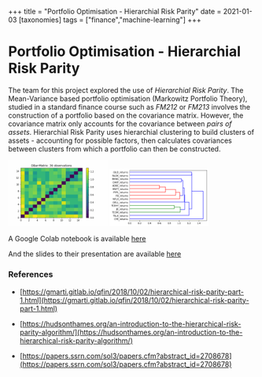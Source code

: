 +++
title = "Portfolio Optimisation - Hierarchial Risk Parity"
date = 2021-01-03
[taxonomies]
tags = ["finance","machine-learning"]
+++

# Portfolio Optimisation - Hierarchial Risk Parity

The team for this project explored the use of *Hierarchial Risk Parity*. The Mean-Variance based portfolio optimisation (Markowitz Portfolio Theory), studied in a standard finance course such as *FM212* or *FM213* involves the construction of a portfolio based on the covariance matrix. However, the covariance matrix only accounts for the covariance between *pairs of assets*.  Hierarchial Risk Parity uses hierarchial clustering to build clusters of assets - accounting for possible factors, then calculates covariances between clusters from which a portfolio can then be constructed.

<img src = '/2020/projects/DBar-Matrix.gif' class='.img-fluid' width=40% height=40%>

<img src = '/2020/projects/clusters.png' class='.img-fluid' width=40% height=40%>


A Google Colab notebook is available [here](https://colab.research.google.com/drive/1IpYLBmVwAnL1g_99o5BIhcZ9V6_Ij0j7)

And the slides to their presentation are available [here](https://docs.google.com/presentation/d/1BgqQtQWeMMhV2k7NSFyCR3vlgHHoQkqmIqY7i4BorGw/edit?usp=sharing)

### References

+ [https://gmarti.gitlab.io/qfin/2018/10/02/hierarchical-risk-parity-part-1.html](https://gmarti.gitlab.io/qfin/2018/10/02/hierarchical-risk-parity-part-1.html)

+ [https://hudsonthames.org/an-introduction-to-the-hierarchical-risk-parity-algorithm/](https://hudsonthames.org/an-introduction-to-the-hierarchical-risk-parity-algorithm/)

+ [https://papers.ssrn.com/sol3/papers.cfm?abstract_id=2708678](https://papers.ssrn.com/sol3/papers.cfm?abstract_id=2708678)
